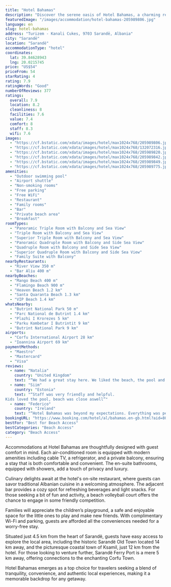 ```yaml
---
title: "Hotel Bahamas"
description: "Discover the serene oasis of Hotel Bahamas, a charming retreat perched on the edge of a private pebbly beach just a stone's throw from the vibrant town of Sarandë."
featuredImage: "/images/accommodation/hotel-bahamas-205989806.jpg"
language: en
slug: hotel-bahamas
address: "Turizem - Kanali Cukes, 9703 Sarandë, Albania"
city: "Sarandë"
location: "Sarandë"
accommodationType: "hotel"
coordinates:
  lat: 39.84628943
  lng: 20.0215745
price: "US$54"
priceFrom: 54
starRating: 4
rating: 7.9
ratingWords: "Good"
numberOfReviews: 377
ratings:
  overall: 7.9
  location: 8.2
  cleanliness: 8
  facilities: 7.6
  value: 7.4
  comfort: 8
  staff: 8.3
  wifi: 7.6
images:
  - "https://cf.bstatic.com/xdata/images/hotel/max1024x768/205989806.jpg?k=b69cf697fadbf44c58c02d2928b4cc8ac2eb675c6a95aa22fcbd974ef0e61c76&o=&hp=1"
  - "https://cf.bstatic.com/xdata/images/hotel/max1024x768/132072316.jpg?k=4ec6ebadc97407322a3560df4672278302307fefa42cbd6792def7fa9b05e684&o=&hp=1"
  - "https://cf.bstatic.com/xdata/images/hotel/max1024x768/205989820.jpg?k=9791cd5fc3d36fe7bb78b3d4b3098fb0e895edfba0800541a16904fb5dd129fa&o=&hp=1"
  - "https://cf.bstatic.com/xdata/images/hotel/max1024x768/205989842.jpg?k=fc1e1e89d8c507b49cd22c04f2f3e3d06928aad2e29d5c2b01093419e322e0a9&o=&hp=1"
  - "https://cf.bstatic.com/xdata/images/hotel/max1024x768/205989849.jpg?k=b7d73c53263c8346cef237d192973204326bda6f067d40b4fb81e070f518a938&o=&hp=1"
  - "https://cf.bstatic.com/xdata/images/hotel/max1024x768/205989775.jpg?k=9c6e03a0e341b3503111a27ecf782adf2d2eacecc98d7e85fb77c8e68295fdcd&o=&hp=1"
amenities:
  - "Outdoor swimming pool"
  - "Airport shuttle"
  - "Non-smoking rooms"
  - "Free parking"
  - "Free WiFi"
  - "Restaurant"
  - "Family rooms"
  - "Bar"
  - "Private beach area"
  - "Breakfast"
roomTypes:
  - "Panoramic Triple Room with Balcony and Sea View"
  - "Triple Room with Balcony and Sea View"
  - "Superior Triple Room with Balcony and Sea View"
  - "Panoramic Quadruple Room with Balcony and Side Sea View"
  - "Quadruple Room with Balcony and Side Sea View"
  - "Superior Quadruple Room with Balcony and Side Sea View"
  - "Family Suite with Balcony"
nearbyRestaurants:
  - "River View 350 m"
  - "Bar Aliu 400 m"
nearbyBeaches:
  - "Mango Beach 400 m"
  - "Flamingo Beach 900 m"
  - "Heaven Beach 1.2 km"
  - "Santa Quaranta Beach 1.3 km"
  - "VIP Beach 1.4 km"
whatsNearby:
  - "Butrint National Park 50 m"
  - "Parc National de Butrint 1.4 km"
  - "Plazhi I Krorezes 5 km"
  - "Parku Kombetar I Butrintit 9 km"
  - "Butrint National Park 9 km"
airports:
  - "Corfu International Airport 28 km"
  - "Ioannina Airport 69 km"
paymentMethods:
  - "Maestro"
  - "Mastercard"
  - "Visa"
reviews:
  - name: "Natalia"
    country: "United Kingdom"
    text: "“We had a great stay here. We liked the beach, the pool and the breakfast. The water was a bit warm and we ventured to go swimming. However, the beach is not sandy. The staff was amiable and very helpful. The friendly manner of the hotel manager...”"
  - name: "Siim"
    country: "Estonia"
    text: "“Staff was very friendly and helpful.
Kids loved the pool, beach was close aswell”"
  - name: "Federico"
    country: "Ireland"
    text: "“Hotel Bahamas was beyond my expectations. Everything was perfect!!! I booked a panoramic room for 2 people, the sea view when waking up every morning is priceless. I have to highlighted how spotless the room, lobby, restaurant, pool and beach...”"
bookingURL: "https://www.booking.com/hotel/al/bahamas.en-gb.html?aid=8035640"
bestFor: "Best for Beach Access"
bestCategories: "Beach Access"
category: "Beach Access"
---
```


Accommodations at Hotel Bahamas are thoughtfully designed with guest comfort in mind. Each air-conditioned room is equipped with modern amenities including cable TV, a refrigerator, and a private balcony, ensuring a stay that is both comfortable and convenient. The en-suite bathrooms, equipped with showers, add a touch of privacy and luxury.

Culinary delights await at the hotel's on-site restaurant, where guests can savor traditional Albanian cuisine in a welcoming atmosphere. The adjacent bar provides a cozy spot for refreshing beverages and light snacks. For those seeking a bit of fun and activity, a beach volleyball court offers the chance to engage in some friendly competition.

Families will appreciate the children’s playground, a safe and enjoyable space for the little ones to play and make new friends. With complimentary Wi-Fi and parking, guests are afforded all the conveniences needed for a worry-free stay.

Situated just 4.5 km from the heart of Sarandë, guests have easy access to explore the local area, including the historic Sarandë Old Town located 14 km away, and the picturesque coastal town of Ksamil, just 12 km from the hotel. For those looking to venture further, Sarandë Ferry Port is a mere 5 km away, offering connections to the enchanting Corfu Town.

Hotel Bahamas emerges as a top choice for travelers seeking a blend of tranquility, convenience, and authentic local experiences, making it a memorable backdrop for any getaway.